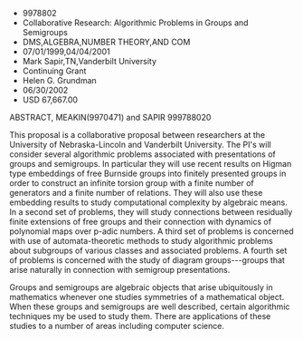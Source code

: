 
* 9978802
* Collaborative Research: Algorithmic Problems in Groups and Semigroups
* DMS,ALGEBRA,NUMBER THEORY,AND COM
* 07/01/1999,04/04/2001
* Mark Sapir,TN,Vanderbilt University
* Continuing Grant
* Helen G. Grundman
* 06/30/2002
* USD 67,667.00

ABSTRACT, MEAKIN(9970471) and SAPIR 999788020

This proposal is a collaborative proposal between researchers at the University
of Nebraska-Lincoln and Vanderbilt University. The PI's will consider several
algorithmic problems associated with presentations of groups and semigroups. In
particular they will use recent results on Higman type embeddings of free
Burnside groups into finitely presented groups in order to construct an infinite
torsion group with a finite number of generators and a finite number of
relations. They will also use these embedding results to study computational
complexity by algebraic means. In a second set of problems, they will study
connections between residually finite extensions of free groups and their
connection with dynamics of polynomial maps over p-adic numbers. A third set of
problems is concerned with use of automata-theoretic methods to study
algorithmic problems about subgroups of various classes and associated problems.
A fourth set of problems is concerned with the study of diagram groups---groups
that arise naturally in connection with semigroup presentations.

Groups and semigroups are algebraic objects that arise ubiquitously in
mathematics whenever one studies symmetries of a mathematical object. When these
groups and semigroups are well described, certain algorithmic techniques my be
used to study them. There are applications of these studies to a number of areas
including computer science.
